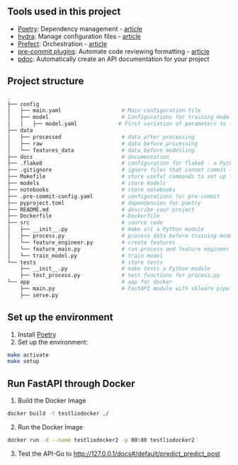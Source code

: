 ## Tools used in this project
* [Poetry](https://towardsdatascience.com/how-to-effortlessly-publish-your-python-package-to-pypi-using-poetry-44b305362f9f): Dependency management - [article](https://towardsdatascience.com/how-to-effortlessly-publish-your-python-package-to-pypi-using-poetry-44b305362f9f)
* [hydra](https://hydra.cc/): Manage configuration files - [article](https://towardsdatascience.com/introduction-to-hydra-cc-a-powerful-framework-to-configure-your-data-science-projects-ed65713a53c6)
* [Prefect](https://www.prefect.io): Orchestration - [article](https://towardsdatascience.com/orchestrate-a-data-science-project-in-python-with-prefect-e69c61a49074)
* [pre-commit plugins](https://pre-commit.com/): Automate code reviewing formatting  - [article](https://towardsdatascience.com/4-pre-commit-plugins-to-automate-code-reviewing-and-formatting-in-python-c80c6d2e9f5?sk=2388804fb174d667ee5b680be22b8b1f)
* [pdoc](https://github.com/pdoc3/pdoc): Automatically create an API documentation for your project

## Project structure
```bash
.
├── config                      
│   ├── main.yaml                   # Main configuration file
│   ├── model                       # Configurations for training model
│   │   ├── model.yaml             # First variation of parameters to train model
├── data            
│   ├── processed                   # data after processing
│   ├── raw                         # data before pricessing
│   └── features_data               # data before modelling
├── docs                            # documentation
├── .flake8                         # configuration for flake8 - a Python formatter tool
├── .gitignore                      # ignore files that cannot commit to Git
├── Makefile                        # store useful commands to set up the environment
├── models                          # store models
├── notebooks                       # store notebooks
├── .pre-commit-config.yaml         # configurations for pre-commit
├── pyproject.toml                  # dependencies for poetry
├── README.md                       # describe your project
├── Dockerfile                      # Dockerfile
├── src                             # source code
│   ├── __init__.py                 # make src a Python module 
│   ├── process.py                  # process data before training model
│   └── feature_engineer.py         # create features
│   └── feature_main.py             # run process and feature engineer
│   └── train_model.py              # train model
└── tests                           # store tests
    ├── __init__.py                 # make tests a Python module 
    ├── test_process.py             # test functions for process.py
└── app                             # app for docker
    ├── main.py                     # FastAPI module with sklearn pipelines
    ├── serve.py                    
```

## Set up the environment
1. Install [Poetry](https://python-poetry.org/docs/#installation)
2. Set up the environment:
```bash
make activate
make setup
```

## Run FastAPI through Docker
1. Build the Docker Image
```bash
docker build -t testliodocker ./  
```
2. Run the Docker Image
```bash
docker run -d --name testliodocker2 -p 80:80 testliodocker2
```

3. Test the API-Go to http://127.0.0.1/docs#/default/predict_predict_post

